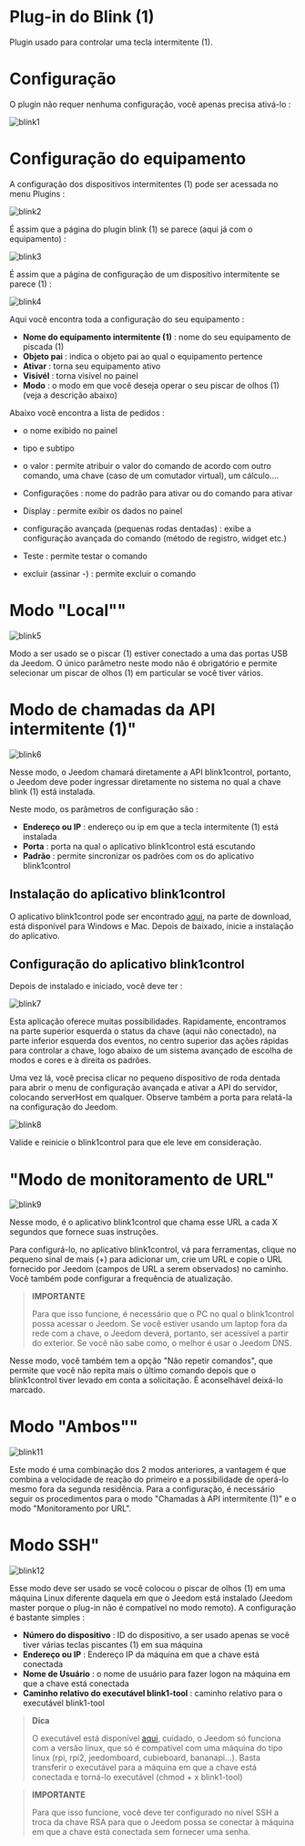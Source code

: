 # Plug-in do Blink (1)

Plugin usado para controlar uma tecla intermitente (1).

# Configuração 

O plugin não requer nenhuma configuração, você apenas precisa ativá-lo :

![blink1](../images/blink1.png)

# Configuração do equipamento 

A configuração dos dispositivos intermitentes (1) pode ser acessada no menu Plugins :

![blink2](../images/blink2.png)

É assim que a página do plugin blink (1) se parece (aqui já com o equipamento) :

![blink3](../images/blink3.png)

É assim que a página de configuração de um dispositivo intermitente se parece (1) :

![blink4](../images/blink4.png)

Aqui você encontra toda a configuração do seu equipamento :

-   **Nome do equipamento intermitente (1)** : nome do seu equipamento de piscada (1)
-   **Objeto pai** : indica o objeto pai ao qual o equipamento pertence
-   **Ativar** : torna seu equipamento ativo
-   **Visivél** : torna visível no painel
-   **Modo** : o modo em que você deseja operar o seu piscar de olhos (1) (veja a descrição abaixo)

Abaixo você encontra a lista de pedidos :

-   o nome exibido no painel
-   tipo e subtipo
-   o valor : permite atribuir o valor do comando de acordo com outro comando, uma chave (caso de um comutador virtual), um cálculo….
-   Configurações : nome do padrão para ativar ou do comando para ativar
-   Display : permite exibir os dados no painel
-   configuração avançada (pequenas rodas dentadas) : exibe a configuração avançada do comando (método de registro, widget etc.)

-   Teste : permite testar o comando
-   excluir (assinar -) : permite excluir o comando

# Modo "Local"" 

![blink5](../images/blink5.png)

Modo a ser usado se o piscar (1) estiver conectado a uma das portas USB da Jeedom. O único parâmetro neste modo não é obrigatório e permite selecionar um piscar de olhos (1) em particular se você tiver vários.

# Modo de chamadas da API intermitente (1)" 

![blink6](../images/blink6.png)

Nesse modo, o Jeedom chamará diretamente a API blink1control, portanto, o Jeedom deve poder ingressar diretamente no sistema no qual a chave blink (1) está instalada.

Neste modo, os parâmetros de configuração são :

-   **Endereço ou IP** : endereço ou ip em que a tecla intermitente (1) está instalada
-   **Porta** : porta na qual o aplicativo blink1control está escutando
-   **Padrão** : permite sincronizar os padrões com os do aplicativo blink1control

## Instalação do aplicativo blink1control 

O aplicativo blink1control pode ser encontrado [aqui](http://blink1.thingm.com/blink1control/), na parte de download, está disponível para Windows e Mac. Depois de baixado, inicie a instalação do aplicativo.

## Configuração do aplicativo blink1control 

Depois de instalado e iniciado, você deve ter :

![blink7](../images/blink7.png)

Esta aplicação oferece muitas possibilidades. Rapidamente, encontramos na parte superior esquerda o status da chave (aqui não conectado), na parte inferior esquerda dos eventos, no centro superior das ações rápidas para controlar a chave, logo abaixo de um sistema avançado de escolha de modos e cores e à direita os padrões.

Uma vez lá, você precisa clicar no pequeno dispositivo de roda dentada para abrir o menu de configuração avançada e ativar a API do servidor, colocando serverHost em qualquer. Observe também a porta para relatá-la na configuração do Jeedom.

![blink8](../images/blink8.png)

Valide e reinicie o blink1control para que ele leve em consideração.

# "Modo de monitoramento de URL" 

![blink9](../images/blink9.png)

Nesse modo, é o aplicativo blink1control que chama esse URL a cada X segundos que fornece suas instruções.

Para configurá-lo, no aplicativo blink1control, vá para ferramentas, clique no pequeno sinal de mais (+) para adicionar um, crie um URL e copie o URL fornecido por Jeedom (campos de URL a serem observados) no caminho. Você também pode configurar a frequência de atualização.

> **IMPORTANTE**
>
> Para que isso funcione, é necessário que o PC no qual o blink1control possa acessar o Jeedom. Se você estiver usando um laptop fora da rede com a chave, o Jeedom deverá, portanto, ser acessível a partir do exterior. Se você não sabe como, o melhor é usar o Jeedom DNS.

Nesse modo, você também tem a opção "Não repetir comandos", que permite que você não repita mais o último comando depois que o blink1control tiver levado em conta a solicitação. É aconselhável deixá-lo marcado.

# Modo "Ambos"" 

![blink11](../images/blink11.png)

Este modo é uma combinação dos 2 modos anteriores, a vantagem é que combina a velocidade de reação do primeiro e a possibilidade de operá-lo mesmo fora da segunda residência. Para a configuração, é necessário seguir os procedimentos para o modo "Chamadas à API intermitente (1)" e o modo "Monitoramento por URL".

# Modo SSH" 

![blink12](../images/blink12.png)

Esse modo deve ser usado se você colocou o piscar de olhos (1) em uma máquina Linux diferente daquela em que o Jeedom está instalado (Jeedom master porque o plug-in não é compatível no modo remoto). A configuração é bastante simples :

-   **Número do dispositivo** : ID do dispositivo, a ser usado apenas se você tiver várias teclas piscantes (1) em sua máquina
-   **Endereço ou IP** : Endereço IP da máquina em que a chave está conectada
-   **Nome de Usuário** : o nome de usuário para fazer logon na máquina em que a chave está conectada
-   **Caminho relativo do executável blink1-tool** : caminho relativo para o executável blink1-tool

> **Dica**
>
> O executável está disponível [aqui](https://github.com/todbot/blink1/releases), cuidado, o Jeedom só funciona com a versão linux, que só é compatível com uma máquina do tipo linux (rpi, rpi2, jeedomboard, cubieboard, bananapi…). Basta transferir o executável para a máquina em que a chave está conectada e torná-lo executável (chmod + x blink1-tool)

> **IMPORTANTE**
>
> Para que isso funcione, você deve ter configurado no nível SSH a troca da chave RSA para que o Jeedom possa se conectar à máquina em que a chave está conectada sem fornecer uma senha.
